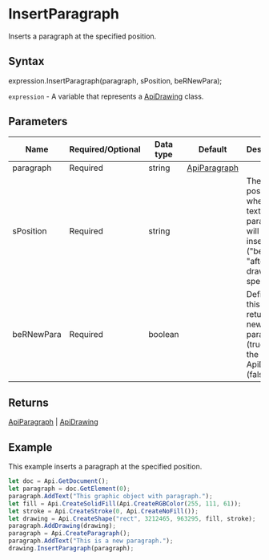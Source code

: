 # InsertParagraph

Inserts a paragraph at the specified position.

## Syntax

expression.InsertParagraph(paragraph, sPosition, beRNewPara);

`expression` - A variable that represents a [ApiDrawing](../ApiDrawing.md) class.

## Parameters

| **Name** | **Required/Optional** | **Data type** | **Default** | **Description** |
| ------------- | ------------- | ------------- | ------------- | ------------- |
| paragraph | Required | string | [ApiParagraph](../../ApiParagraph/ApiParagraph.md) |  | Text or paragraph. |
| sPosition | Required | string |  | The position where the text or paragraph will be inserted ("before" or "after" the drawing specified). |
| beRNewPara | Required | boolean |  | Defines if this method returns a new paragraph (true) or the current ApiDrawing (false). |

## Returns

[ApiParagraph](../../ApiParagraph/ApiParagraph.md) | [ApiDrawing](../../ApiDrawing/ApiDrawing.md)

## Example

This example inserts a paragraph at the specified position.

```javascript
let doc = Api.GetDocument();
let paragraph = doc.GetElement(0);
paragraph.AddText("This graphic object with paragraph.");
let fill = Api.CreateSolidFill(Api.CreateRGBColor(255, 111, 61));
let stroke = Api.CreateStroke(0, Api.CreateNoFill());
let drawing = Api.CreateShape("rect", 3212465, 963295, fill, stroke);
paragraph.AddDrawing(drawing);
paragraph = Api.CreateParagraph();
paragraph.AddText("This is a new paragraph.");
drawing.InsertParagraph(paragraph);
```
